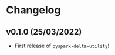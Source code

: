 # Changelog

<!--next-version-placeholder-->

## v0.1.0 (25/03/2022)

- First release of `pyspark-delta-utility`!